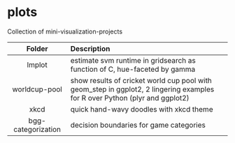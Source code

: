 # plots
Collection of mini-visualization-projects

| Folder        | Description|
|:--------------------: |:----------|
| lmplot | estimate svm runtime in gridsearch as function of C, hue-faceted by gamma
| worldcup-pool | show results of cricket world cup pool with geom_step in ggplot2, 2 lingering examples for R over Python (plyr and ggplot2) |
| xkcd | quick hand-wavy doodles with xkcd theme
| bgg-categorization | decision boundaries for game categories